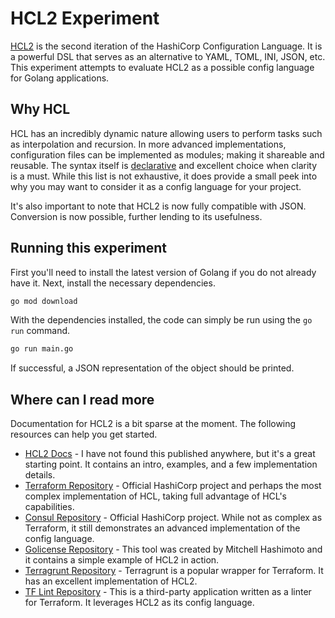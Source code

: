 # HCL2 Experiment

[HCL2](https://github.com/hashicorp/hcl2) is the second iteration of the HashiCorp Configuration Language. It is a powerful DSL that serves as an alternative to YAML, TOML, INI, JSON, etc. This experiment attempts to evaluate HCL2 as a possible config language for Golang applications.

## Why HCL

HCL has an incredibly dynamic nature allowing users to perform tasks such as interpolation and recursion. In more advanced implementations, configuration files can be implemented as modules; making it shareable and reusable. The syntax itself is [declarative](https://en.wikipedia.org/wiki/Declarative_programming) and excellent choice when clarity is a must. While this list is not exhaustive, it does provide a small peek into why you may want to consider it as a config language for your project.

It's also important to note that HCL2 is now fully compatible with JSON. Conversion is now possible, further lending to its usefulness.

## Running this experiment

First you'll need to install the latest version of Golang if you do not already have it. Next, install the necessary dependencies.

```bash
go mod download
```

With the dependencies installed, the code can simply be run using the `go run` command.

```bash
go run main.go
```

If successful, a JSON representation of the object should be printed.

## Where can I read more

Documentation for HCL2 is a bit sparse at the moment. The following resources can help you get started.

* [HCL2 Docs](https://github.com/hashicorp/hcl2/tree/master/guide) - I have not found this published anywhere, but it's a great starting point. It contains an intro, examples, and a few implementation details.
* [Terraform Repository](https://github.com/hashicorp/terraform) - Official HashiCorp project and perhaps the most complex implementation of HCL, taking full advantage of HCL's capabilities.
* [Consul Repository](https://github.com/hashicorp/consul/) - Official HashiCorp project. While not as complex as Terraform, it still demonstrates an advanced implementation of the config language.
* [Golicense Repository](https://github.com/mitchellh/golicense) - This tool was created by Mitchell Hashimoto and it contains a simple example of HCL2 in action.
* [Terragrunt Repository](https://github.com/gruntwork-io/terragrunt) - Terragrunt is a popular wrapper for Terraform. It has an excellent implementation of HCL2.
* [TF Lint Repository](https://github.com/wata727/tflint) - This is a third-party application written as a linter for Terraform. It leverages HCL2 as its config language.
